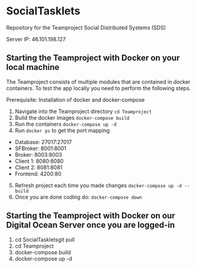 # SocialTasklets
Repository for the Teamproject Social Distributed Systems (SDS)

Server IP: 46.101.198.127

## Starting the Teamproject with Docker on your local machine
The Teamproject consists of multiple modules that are contained in docker containers.
To test the app locally you need to perform the following steps.

Prerequisite: Installation of docker and docker-compose

1. Navigate into the Teamproject directory `cd Teamproject`
2. Build the docker images `docker-compose build`
3. Run the containers `docker-compose up -d`
4. Run `docker ps` to get the port mapping
- Database: 27017:27017
- SFBroker: 8001:8001
- Broker: 8003:8003
- Client 1: 8080:8080
- Client 2: 8081:8081
- Frontend: 4200:80
5. Refresh project each time you made changes `docker-compose up -d --build`
6. Once you are done coding do: `docker-compose down`

## Starting the Teamproject with Docker on our Digital Ocean Server once you are logged-in

1. cd SocialTaskletsgit pull
2. cd Teamproject 
3. docker-compose build
4. docker-compose up -d
